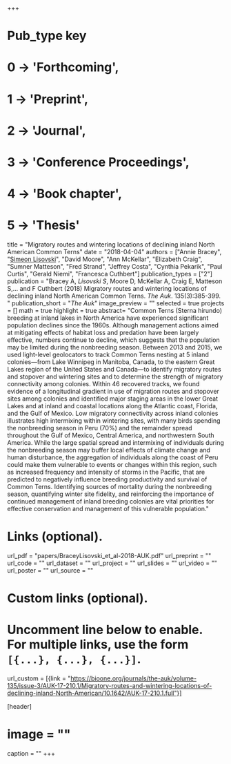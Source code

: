 +++
# Pub_type key
# 0 -> 'Forthcoming',
# 1 -> 'Preprint',
# 2 -> 'Journal',
# 3 -> 'Conference Proceedings',
# 4 -> 'Book chapter',
# 5 -> 'Thesis'
  
title = "Migratory routes and wintering locations of declining inland North American Common Terns"
date = "2018-04-04"
authors = ["Annie Bracey", "[Simeon Lisovski](https://slisovski.netlify.com/)", "David Moore", "Ann McKellar", "Elizabeth Craig", "Sumner Matteson", "Fred Strand", "Jeffrey Costa", "Cynthia Pekarik", "Paul Curtis", "Gerald Niemi", "Francesca Cuthbert"]
publication_types = ["2"]
publication = "Bracey A, *Lisovski S*, Moore D, McKellar A, Craig E, Matteson S,... and F Cuthbert (2018) Migratory routes and wintering locations of declining inland North American Common Terns. _The Auk_. 135(3):385-399. "
publication_short = "_The Auk_"
image_preview = ""
selected = true
projects = []
math = true
highlight = true
abstract= "Common Terns (Sterna hirundo) breeding at inland lakes in North America have experienced significant population declines since the 1960s. Although management actions aimed at mitigating effects of habitat loss and predation have been largely effective, numbers continue to decline, which suggests that the population may be limited during the nonbreeding season. Between 2013 and 2015, we used light-level geolocators to track Common Terns nesting at 5 inland colonies—from Lake Winnipeg in Manitoba, Canada, to the eastern Great Lakes region of the United States and Canada—to identify migratory routes and stopover and wintering sites and to determine the strength of migratory connectivity among colonies. Within 46 recovered tracks, we found evidence of a longitudinal gradient in use of migration routes and stopover sites among colonies and identified major staging areas in the lower Great Lakes and at inland and coastal locations along the Atlantic coast, Florida, and the Gulf of Mexico. Low migratory connectivity across inland colonies illustrates high intermixing within wintering sites, with many birds spending the nonbreeding season in Peru (70%) and the remainder spread throughout the Gulf of Mexico, Central America, and northwestern South America. While the large spatial spread and intermixing of individuals during the nonbreeding season may buffer local effects of climate change and human disturbance, the aggregation of individuals along the coast of Peru could make them vulnerable to events or changes within this region, such as increased frequency and intensity of storms in the Pacific, that are predicted to negatively influence breeding productivity and survival of Common Terns. Identifying sources of mortality during the nonbreeding season, quantifying winter site fidelity, and reinforcing the importance of continued management of inland breeding colonies are vital priorities for effective conservation and management of this vulnerable population."
  
# Links (optional).
url_pdf = "papers/BraceyLisovski_et_al-2018-AUK.pdf"
url_preprint = ""
url_code = ""
url_dataset = ""
url_project = ""
url_slides = ""
url_video = ""
url_poster = ""
url_source = ""
  
# Custom links (optional).
#   Uncomment line below to enable. For multiple links, use the form `[{...}, {...}, {...}]`.
url_custom = [{link = "https://bioone.org/journals/the-auk/volume-135/issue-3/AUK-17-210.1/Migratory-routes-and-wintering-locations-of-declining-inland-North-American/10.1642/AUK-17-210.1.full"}]
  
[header]
# image = ""
caption = ""
+++
